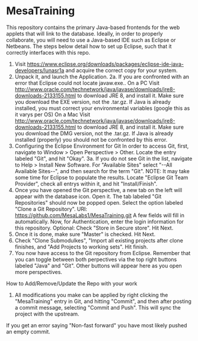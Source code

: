 # MesaTraining

This repository contains the primary Java-based frontends for the web applets that will link to the database. Ideally, in order to properly collaborate, you will need to use a Java-based IDE such as Eclipse or Netbeans. The steps below detail how to set up Eclipse, such that it correctly interfaces with this repo.

1. Visit https://www.eclipse.org/downloads/packages/eclipse-ide-java-developers/lunasr1a and acquire the correct copy for your system.
2. Unpack it, and launch the Application.
2a. If you are confronted with an error that Eclipse could not locate javaw.exe..
On a PC
	Visit http://www.oracle.com/technetwork/java/javase/downloads/jre8-downloads-2133155.html to download JRE 8, and install it. Make sure you download the EXE version, not the .tar.gz. If Java is already installed, you must correct your environmental variables (google this as it varys per OS)
On a Mac
	Visit http://www.oracle.com/technetwork/java/javase/downloads/jre8-downloads-2133155.html to download JRE 8, and install it. Make sure you download the DMG version, not the .tar.gz. If Java is already installed (properly) you should not be confronted by this error.
3. Configuring the Eclipse Environment for Git
		In order to access Git, first, navigate to Window > Open Perspective > Other. Locate the entry labeled "Git", and hit "Okay". 
3a. If you do not see Git in the list, navigate to Help > Install New Software. For "Available Sites" select "--All Available Sites--", and then search for the term "Git". NOTE: It may take some time for Eclipse to populate the results. Locate "Eclipse Git Team Provider", check all entrys within it, and hit "Install/Finish".
4. Once you have opened the Git perspective, a new tab on the left will appear with the database icon. Open it. The tab labeled "Git Repositories" should now be popped open. Select the option labeled "Clone a Git Repository". 
URI: https://github.com/MesaLabs1/MesaTraining.git
A few fields will fill in automatically. 
Now, for Authentication, enter the login information for this repository. 
Optional: Check "Store in Secure store". Hit Next.
5. Once it is done, make sure "Master" is checked. Hit Next.
6. Check "Clone Submodulkes", "Import all existing projects after clone finishes, and "Add Projects to working sets". Hit finish.
7. You now have access to the Git repository from Eclipse. Remember that you can toggle between both perpectives via the top 	 right buttons labeled "Java" and "Git". Other buttons will appear here as you open more perspectives.

How to Add/Remove/Update the Repo with your work
1. All modifications you make can be applied by right clicking the "MesaTraining" entry in Git, and hitting "Commit", and then after posting a commit message, selecting "Commit and Push". This will sync the project with the upstream.

If you get an error saying "Non-fast forward" you have most likely pushed an empty commit.
